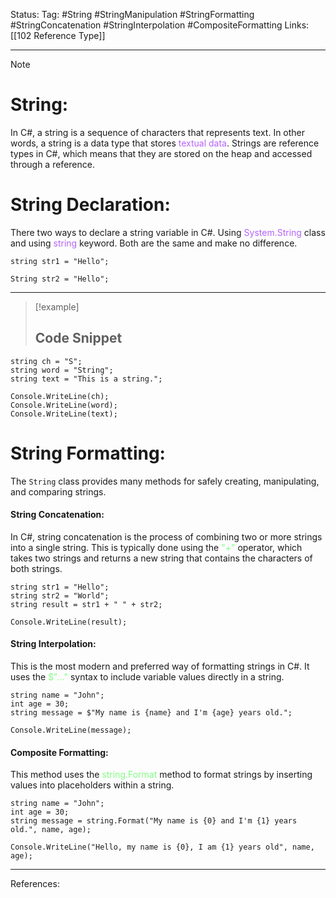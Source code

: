 Status: 
Tag: #String #StringManipulation #StringFormatting #StringConcatenation #StringInterpolation #CompositeFormatting
Links: [[102 Reference Type]]

---
> [!note] 
>  # String:

In C#, a string is a sequence of characters that represents text. In other words, a string is a data type that stores <font style="color:#b562f9">textual data</font>. Strings are reference types in C#, which means that they are stored on the heap and accessed through a reference.

# String Declaration:

There two ways to declare a string variable in C#. Using <font style="color:#b562f9">System.String</font> class and using <font style="color:#b562f9">string</font> keyword. Both are the same and make no difference.

``` run-csharp
string str1 = "Hello";

String str2 = "Hello";
```

---
> [!example] 
>  ## Code Snippet

``` run-csharp
string ch = "S";
string word = "String";
string text = "This is a string.";

Console.WriteLine(ch);
Console.WriteLine(word);
Console.WriteLine(text);
```

# String Formatting:

The `String` class provides many methods for safely creating, manipulating, and comparing strings.

#### String Concatenation:

In C#, string concatenation is the process of combining two or more strings into a single string. This is typically done using the <font style="color:#81fd83">"+"</font> operator, which takes two strings and returns a new string that contains the characters of both strings.

``` run-csharp
string str1 = "Hello";
string str2 = "World";
string result = str1 + " " + str2;

Console.WriteLine(result);
```

#### String Interpolation:

This is the most modern and preferred way of formatting strings in C#. It uses the <font style="color:#81fd83">$"..."</font> syntax to include variable values directly in a string.

``` run-csharp
string name = "John";
int age = 30;
string message = $"My name is {name} and I'm {age} years old.";

Console.WriteLine(message);
```

#### Composite Formatting:

This method uses the <font style="color:#81fd83">string.Format</font> method to format strings by inserting values into placeholders within a string.

``` run-csharp
string name = "John";
int age = 30;
string message = string.Format("My name is {0} and I'm {1} years old.", name, age);

Console.WriteLine("Hello, my name is {0}, I am {1} years old", name, age);
```

---
References: